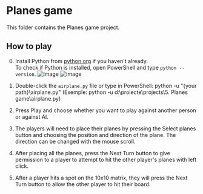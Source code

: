 # Planes game

This folder contains the Planes game project.

## How to play

0. Install Python from [python.org](https://python.org) if you haven't already.  
   To check if Python is installed, open PowerShell and type `python --version`.
   ![image](https://github.com/user-attachments/assets/f355d651-b984-4274-a841-bbb1330eb47e)
   ![image](https://github.com/user-attachments/assets/542cbb5a-9b83-4ffe-93b7-e560ae94f50f)

1. Double-click the `airplane.py` file or type in PowerShell:
   python -u "{your path}\airplane.py" (Exemple: python -u d:\proiecte\projects\5. Planes game\airplane.py)

2. Press Play and choose whether you want to play against another person or against AI.

3. The players will need to place their planes by pressing the Select planes button and choosing the position and direction of the plane. The direction can be changed with the mouse scroll.

4. After placing all the planes, press the Next Turn button to give permission to a player to attempt to hit the other player's planes with left click.

5. After a player hits a spot on the 10x10 matrix, they will press the Next Turn button to allow the other player to hit their board.
